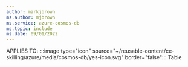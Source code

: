 ```yaml
---
author: markjbrown
ms.author: mjbrown
ms.service: azure-cosmos-db
ms.topic: include
ms.date: 09/01/2022
---
```


APPLIES TO:
:::image type="icon" source="~/reusable-content/ce-skilling/azure/media/cosmos-db/yes-icon.svg" border="false":::
Table
